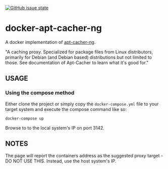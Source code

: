 [![GitHub issue state](https://img.shields.io/github/issues/detail/s/badges/shields/979.svg?style=plastic)](https://github.com/growlf/docker-apt-cacher-ng)

# docker-apt-cacher-ng

A docker implementation of [apt-cacher-ng](https://www.unix-ag.uni-kl.de/~bloch/acng/).

"A caching proxy. Specialized for package files from Linux distributors, primarily for Debian (and Debian based) distributions but not limited to those. See documentation of Apt-Cacher to learn what it's good for."

## USAGE

### Using the compose method

Either clone the project or simply copy the ```docker-compose.yml``` file to your target system and execute the compose command like so:

```docker-compose up```

Browse to to the local system's IP on port 3142.   

## NOTES

The page will report the containers address as the suggested proxy target - DO NOT USE THIS.  Instead, use the host system's IP.
